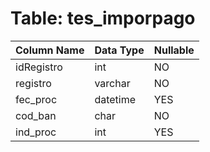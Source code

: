 # Table: tes_imporpago

| Column Name | Data Type | Nullable |
|-------------|-----------|----------|
| idRegistro | int | NO |
| registro | varchar | NO |
| fec_proc | datetime | YES |
| cod_ban | char | NO |
| ind_proc | int | YES |
